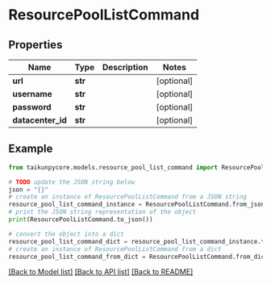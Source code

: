 # ResourcePoolListCommand


## Properties

Name | Type | Description | Notes
------------ | ------------- | ------------- | -------------
**url** | **str** |  | [optional] 
**username** | **str** |  | [optional] 
**password** | **str** |  | [optional] 
**datacenter_id** | **str** |  | [optional] 

## Example

```python
from taikunpycore.models.resource_pool_list_command import ResourcePoolListCommand

# TODO update the JSON string below
json = "{}"
# create an instance of ResourcePoolListCommand from a JSON string
resource_pool_list_command_instance = ResourcePoolListCommand.from_json(json)
# print the JSON string representation of the object
print(ResourcePoolListCommand.to_json())

# convert the object into a dict
resource_pool_list_command_dict = resource_pool_list_command_instance.to_dict()
# create an instance of ResourcePoolListCommand from a dict
resource_pool_list_command_from_dict = ResourcePoolListCommand.from_dict(resource_pool_list_command_dict)
```
[[Back to Model list]](../README.md#documentation-for-models) [[Back to API list]](../README.md#documentation-for-api-endpoints) [[Back to README]](../README.md)



